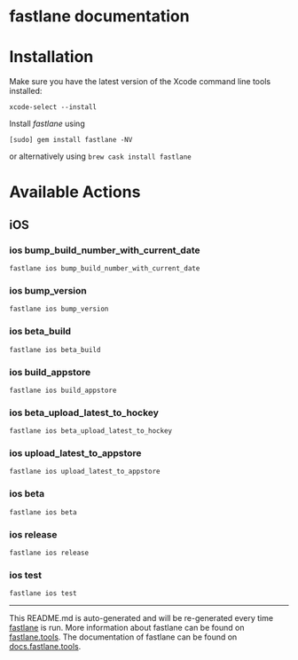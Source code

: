 fastlane documentation
================
# Installation

Make sure you have the latest version of the Xcode command line tools installed:

```
xcode-select --install
```

Install _fastlane_ using
```
[sudo] gem install fastlane -NV
```
or alternatively using `brew cask install fastlane`

# Available Actions
## iOS
### ios bump_build_number_with_current_date
```
fastlane ios bump_build_number_with_current_date
```

### ios bump_version
```
fastlane ios bump_version
```

### ios beta_build
```
fastlane ios beta_build
```

### ios build_appstore
```
fastlane ios build_appstore
```

### ios beta_upload_latest_to_hockey
```
fastlane ios beta_upload_latest_to_hockey
```

### ios upload_latest_to_appstore
```
fastlane ios upload_latest_to_appstore
```

### ios beta
```
fastlane ios beta
```

### ios release
```
fastlane ios release
```

### ios test
```
fastlane ios test
```


----

This README.md is auto-generated and will be re-generated every time [fastlane](https://fastlane.tools) is run.
More information about fastlane can be found on [fastlane.tools](https://fastlane.tools).
The documentation of fastlane can be found on [docs.fastlane.tools](https://docs.fastlane.tools).
